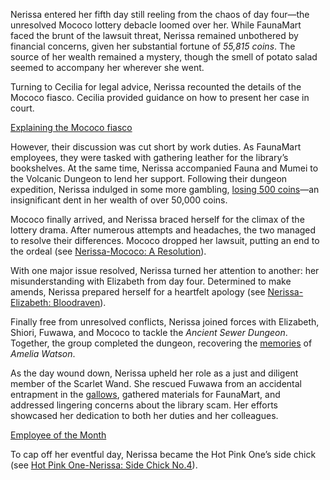 Nerissa entered her fifth day still reeling from the chaos of day four—the unresolved Mococo lottery debacle loomed over her. While FaunaMart faced the brunt of the lawsuit threat, Nerissa remained unbothered by financial concerns, given her substantial fortune of *55,815 coins*. The source of her wealth remained a mystery, though the smell of potato salad seemed to accompany her wherever she went.

Turning to Cecilia for legal advice, Nerissa recounted the details of the Mococo fiasco. Cecilia provided guidance on how to present her case in court.

[Explaining the Mococo fiasco](#embed:https://www.youtube.com/live/iy0fMrzhwOY?t=1124)

However, their discussion was cut short by work duties. As FaunaMart employees, they were tasked with gathering leather for the library’s bookshelves. At the same time, Nerissa accompanied Fauna and Mumei to the Volcanic Dungeon to lend her support. Following their dungeon expedition, Nerissa indulged in some more gambling, [losing 500 coins](https://www.youtube.com/live/iy0fMrzhwOY?feature=shared\&t=6495)—an insignificant dent in her wealth of over 50,000 coins.

Mococo finally arrived, and Nerissa braced herself for the climax of the lottery drama. After numerous attempts and headaches, the two managed to resolve their differences. Mococo dropped her lawsuit, putting an end to the ordeal (see [Nerissa-Mococo: A Resolution](#edge:mococo-nerissa)).

With one major issue resolved, Nerissa turned her attention to another: her misunderstanding with Elizabeth from day four. Determined to make amends, Nerissa prepared herself for a heartfelt apology (see [Nerissa-Elizabeth: Bloodraven](#edge:liz-nerissa)).

Finally free from unresolved conflicts, Nerissa joined forces with Elizabeth, Shiori, Fuwawa, and Mococo to tackle the *Ancient Sewer Dungeon*. Together, the group completed the dungeon, recovering the [memories](https://www.youtube.com/live/Lv6_Xl1u_Ss?feature=shared\&t=5390) of *Amelia Watson*.

As the day wound down, Nerissa upheld her role as a just and diligent member of the Scarlet Wand. She rescued Fuwawa from an accidental entrapment in the [gallows](https://www.youtube.com/live/Lv6_Xl1u_Ss?feature=shared\&t=7252), gathered materials for FaunaMart, and addressed lingering concerns about the library scam. Her efforts showcased her dedication to both her duties and her colleagues.

[Employee of the Month](#embed:https://www.youtube.com/live/Lv6_Xl1u_Ss?t=8914)

To cap off her eventful day, Nerissa became the Hot Pink One’s side chick (see [Hot Pink One-Nerissa: Side Chick No.4](#edge:irys-nerissa)).
